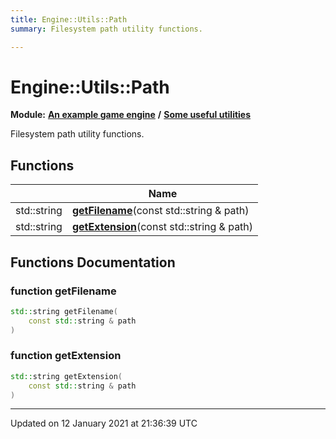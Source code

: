 ```yaml
---
title: Engine::Utils::Path
summary: Filesystem path utility functions.  

---
```


# Engine::Utils::Path


**Module:** **[An example game engine](/Modules/group__Engine.md)** **/** **[Some useful utilities](/Modules/group__Utils.md)**

Filesystem path utility functions. 









## Functions

|                | Name           |
| -------------- | -------------- |
| std::string | **[getFilename](/Namespaces/namespaceEngine_1_1Utils_1_1Path.md#function-getfilename)**(const std::string & path)  |
| std::string | **[getExtension](/Namespaces/namespaceEngine_1_1Utils_1_1Path.md#function-getextension)**(const std::string & path)  |








## Functions Documentation

### function getFilename

```cpp
std::string getFilename(
    const std::string & path
)
```





























### function getExtension

```cpp
std::string getExtension(
    const std::string & path
)
```

































-------------------------------

Updated on 12 January 2021 at 21:36:39 UTC